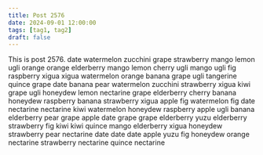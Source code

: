 ```yaml
---
title: Post 2576
date: 2024-09-01 12:00:00
tags: [tag1, tag2]
draft: false
---
```

This is post 2576.
date
watermelon
zucchini
grape
strawberry
mango
lemon
ugli
orange
orange
elderberry
mango
lemon
cherry
ugli
mango
ugli
fig
raspberry
xigua
xigua
watermelon
orange
banana
grape
ugli
tangerine
quince
grape
date
banana
pear
watermelon
zucchini
strawberry
xigua
kiwi
grape
ugli
honeydew
lemon
nectarine
grape
elderberry
cherry
banana
honeydew
raspberry
banana
strawberry
xigua
apple
fig
watermelon
fig
date
nectarine
nectarine
kiwi
watermelon
honeydew
raspberry
apple
ugli
banana
elderberry
pear
grape
apple
date
grape
grape
elderberry
yuzu
elderberry
strawberry
fig
kiwi
kiwi
quince
mango
elderberry
xigua
honeydew
strawberry
pear
nectarine
date
date
date
apple
yuzu
fig
honeydew
orange
nectarine
strawberry
nectarine
quince
nectarine
